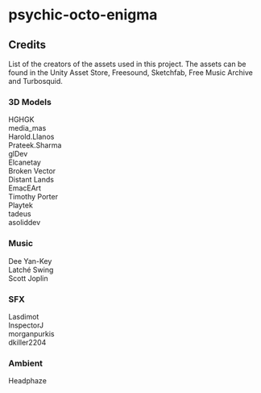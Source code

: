 # psychic-octo-enigma
 
## Credits  

List of the creators of the assets used in this project. The assets can be found in the Unity Asset Store, Freesound, Sketchfab, Free Music Archive and Turbosquid. 

### 3D Models
HGHGK  
media_mas  
Harold.Llanos  
Prateek.Sharma  
glDev  
Elcanetay  
Broken Vector  
Distant Lands  
EmacEArt  
Timothy Porter  
Playtek  
tadeus  
asoliddev  
  
### Music  
Dee Yan-Key  
Latché Swing  
Scott Joplin  
  
### SFX  
Lasdimot  
InspectorJ  
morganpurkis  
dkiller2204  

### Ambient
Headphaze
